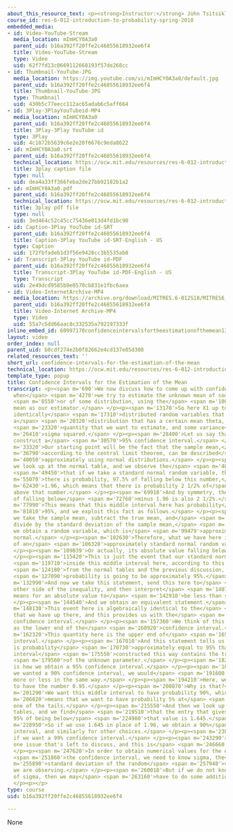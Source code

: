 ```yaml
---
about_this_resource_text: <p><strong>Instructor:</strong> John Tsitsiklis</p>
course_id: res-6-012-introduction-to-probability-spring-2018
embedded_media:
- id: Video-YouTube-Stream
  media_location: mImHCY0A3a0
  parent_uid: b16a392ff20ffe2c46855618932ee6f4
  title: Video-YouTube-Stream
  type: Video
  uid: 62f7fd13c0669112668193f57de268cc
- id: Thumbnail-YouTube-JPG
  media_location: https://img.youtube.com/vi/mImHCY0A3a0/default.jpg
  parent_uid: b16a392ff20ffe2c46855618932ee6f4
  title: Thumbnail-YouTube-JPG
  type: Thumbnail
  uid: 430b5c77eecc112ac65adab6c5aff664
- id: 3Play-3PlayYouTubeid-MP4
  media_location: mImHCY0A3a0
  parent_uid: b16a392ff20ffe2c46855618932ee6f4
  title: 3Play-3Play YouTube id
  type: 3Play
  uid: 4c1872b5639c6e2e20f6676c9eda8622
- id: mImHCY0A3a0.srt
  parent_uid: b16a392ff20ffe2c46855618932ee6f4
  technical_location: https://ocw.mit.edu/resources/res-6-012-introduction-to-probability-spring-2018/part-ii-inference-limit-theorems/confidence-intervals-for-the-estimation-of-the-mean/mImHCY0A3a0.srt
  title: 3play caption file
  type: null
  uid: dea4a33ff366feba2de27bb92182b1a2
- id: mImHCY0A3a0.pdf
  parent_uid: b16a392ff20ffe2c46855618932ee6f4
  technical_location: https://ocw.mit.edu/resources/res-6-012-introduction-to-probability-spring-2018/part-ii-inference-limit-theorems/confidence-intervals-for-the-estimation-of-the-mean/mImHCY0A3a0.pdf
  title: 3play pdf file
  type: null
  uid: 3ed464c52c45cc75436e013d4fd1bc90
- id: Caption-3Play YouTube id-SRT
  parent_uid: b16a392ff20ffe2c46855618932ee6f4
  title: Caption-3Play YouTube id-SRT-English - US
  type: Caption
  uid: 172fbfadeb1d3f56e9428cc3b5535ab8
- id: Transcript-3Play YouTube id-PDF
  parent_uid: b16a392ff20ffe2c46855618932ee6f4
  title: Transcript-3Play YouTube id-PDF-English - US
  type: Transcript
  uid: 2e49dcd9585b9e0570cb831e1fbc6aea
- id: Video-InternetArchive-MP4
  media_location: https://archive.org/download/MITRES.6-012S18/MITRES6_012S18_L20-06_300k.mp4
  parent_uid: b16a392ff20ffe2c46855618932ee6f4
  title: Video-Internet Archive-MP4
  type: Video
  uid: 55a7c5dd66aac8c332535a792197333f
inline_embed_id: 60997170confidenceintervalsfortheestimationofthemean13762466
layout: video
order_index: null
parent_uid: b8cdf274e2b0f82662e4cd137e85d308
related_resources_text: ''
short_url: confidence-intervals-for-the-estimation-of-the-mean
technical_location: https://ocw.mit.edu/resources/res-6-012-introduction-to-probability-spring-2018/part-ii-inference-limit-theorems/confidence-intervals-for-the-estimation-of-the-mean
template_type: popup
title: Confidence Intervals for the Estimation of the Mean
transcript: <p><span m='690'>We now discuss how to come up with confidence intervals
  when</span> <span m='4270'>we try to estimate the unknown mean of some random variable,</span>
  <span m='8550'>or of some distribution, using the</span> <span m='10830'>sample
  mean as our estimator.</span> </p><p><span m='13170'>So here X1 up to Xn are independent,
  identically</span> <span m='17310'>distributed random variables that are drawn from
  a</span> <span m='20320'>distribution that has a certain mean theta, the</span>
  <span m='23320'>quantity that we want to estimate, and some variance</span> <span
  m='26410'>sigma squared.</span> </p><p><span m='28400'>Let us say that we want to
  construct a</span> <span m='30570'>95% confidence interval.</span> </p><p><span
  m='33320'>Our starting point will be the fact that the sample mean,</span> <span
  m='36790'>according to the central limit theorem, can be described</span> <span
  m='40050'>approximately using normal distributions.</span> </p><p><span m='43740'>And
  we look up at the normal table, and we observe the</span> <span m='48420'>following--</span>
  <span m='49450'>that if we take a standard normal random variable, then</span> <span
  m='55070'>there is probability, 97.5% of falling below this number,</span> <span
  m='62430'>1.96, which means that there is probability 2 1/2% of</span> <span m='67570'>falling
  above that number.</span> </p><p><span m='69910'>And by symmetry, the probability
  of falling below</span> <span m='72760'>minus 1.96 is also 2 1/2%.</span> </p><p><span
  m='77990'>This means that this middle interval here has probability</span> <span
  m='81810'>95%, and we exploit this fact as follows.</span> </p><p><span m='88800'>If
  we take the sample mean, subtract the true mean, and</span> <span m='92860'>then
  divide by the standard deviation of the sample mean,</span> <span m='96250'>then
  we obtain a random variable, which is</span> <span m='99479'>approximately a standard
  normal.</span> </p><p><span m='102630'>Therefore, what we have here is the probability
  of an</span> <span m='106320'>approximately standard normal random variable.</span>
  </p><p><span m='109039'>Or actually, its absolute value falling below 1.96.</span>
  </p><p><span m='115420'>This is just the event that our standard normal falls</span>
  <span m='119710'>inside this middle interval here, according to this entry</span>
  <span m='124180'>from the normal tables and the previous discussion, this</span>
  <span m='127090'>probability is going to be approximately 95%.</span> </p><p><span
  m='132990'>And now we take this statement, send this term to</span> <span m='137470'>the
  other side of the inequality, and then interpret</span> <span m='140710'>what it
  means for an absolute value to</span> <span m='142910'>be less than something.</span>
  </p><p><span m='144540'>And we obtain an equivalent statement.</span> </p><p><span
  m='148130'>This event here is algebraically identical to the</span> <span m='152320'>event
  that we have up there, and this provides us with the</span> <span m='155370'>desired
  confidence interval.</span> </p><p><span m='157360'>We think of this quantity here
  as the lower end of the</span> <span m='160920'>confidence interval.</span> </p><p><span
  m='162320'>This quantity here is the upper end of</span> <span m='165310'>the confidence
  interval.</span> </p><p><span m='167010'>And this statement tells us that there
  is probability</span> <span m='170730'>approximately equal to 95% that the confidence
  interval</span> <span m='175550'>constructed this way contains the true value</span>
  <span m='179560'>of the unknown parameter.</span> </p><p><span m='182320'>So this
  is how we obtain a 95% confidence interval.</span> </p><p><span m='186650'>If instead
  we wanted a 90% confidence interval, we would</span> <span m='191600'>proceed in
  more or less in the same way.</span> </p><p><span m='194210'>Here, we would want
  to have the number 0.95.</span> </p><p><span m='200070'>Why is that?</span> </p><p><span
  m='201290'>We want this middle interval to have probability 90%, which</span> <span
  m='206020'>means that we want to have probability 5% at</span> <span m='210890'>each
  one of the tails.</span> </p><p><span m='215550'>And then we look up at the normal
  tables, and we find</span> <span m='219510'>that the entry that gives us probability
  95% of being below</span> <span m='224980'>that value is 1.645.</span> </p><p><span
  m='228950'>So if we use 1.645 in place of 1.96, we obtain a 90%</span> <span m='234910'>confidence
  interval, and similarly for other choices.</span> </p><p><span m='238310'>For example,
  if we want a 99% confidence interval.</span> </p><p><span m='243290'>There's only
  one issue that's left to discuss, and this is</span> <span m='246660'>the following.</span>
  </p><p><span m='247620'>In order to obtain numerical values for the endpoints of</span>
  <span m='251860'>the confidence interval, we need to know sigma, the</span> <span
  m='255890'>standard deviation of the random</span> <span m='257940'>variables that
  we are observing.</span> </p><p><span m='260010'>But if we do not know the value
  of sigma, then we may</span> <span m='263160'>have to do some additional work.</span>
  </p><p></p>
type: course
uid: b16a392ff20ffe2c46855618932ee6f4

---
```

None